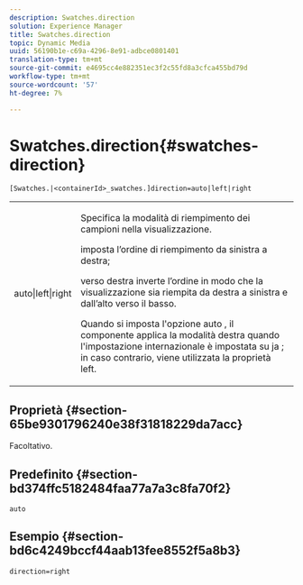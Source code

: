 ```yaml
---
description: Swatches.direction
solution: Experience Manager
title: Swatches.direction
topic: Dynamic Media
uuid: 56190b1e-c69a-4296-8e91-adbce0801401
translation-type: tm+mt
source-git-commit: e4695cc4e882351ec3f2c55fd8a3cfca455bd79d
workflow-type: tm+mt
source-wordcount: '57'
ht-degree: 7%

---
```



# Swatches.direction{#swatches-direction}

`[Swatches.|<containerId>_swatches.]direction=auto|left|right`

<table id="table_B4B930A32C0742F4932BF071B9EEA9F4"> 
 <tbody> 
  <tr> 
   <td> <p> <span class="codeph"> auto|left|right  </span> </p> </td> 
   <td> <p> Specifica la modalità di riempimento dei campioni nella visualizzazione. </p> <p> <span class="codeph">  </span> imposta l’ordine di riempimento da sinistra a destra; </p> <p> <span class="codeph"> verso destra  </span> inverte l’ordine in modo che la visualizzazione sia riempita da destra a sinistra e dall’alto verso il basso. </p> <p>Quando si imposta l'opzione <span class="codeph"> auto </span>, il componente applica la modalità <span class="codeph"> destra </span> quando l'impostazione internazionale è impostata su <span class="codeph"> ja </span>; in caso contrario, viene utilizzata la proprietà left. </p> </td> 
  </tr> 
 </tbody> 
</table>

## Proprietà {#section-65be9301796240e38f31818229da7acc}

Facoltativo.

## Predefinito {#section-bd374ffc5182484faa77a7a3c8fa70f2}

`auto`

## Esempio {#section-bd6c4249bccf44aab13fee8552f5a8b3}

`direction=right`

